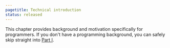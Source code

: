 ```yaml
---
pagetitle: Technical introduction
status: released
---
```

This chapter provides background and motivation specifically for programmers.  If you don't have a programming background, you can safely skip straight into [Part I](part_i).
